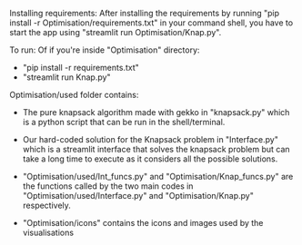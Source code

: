 Installing requirements:
After installing the requirements by running "pip install -r Optimisation/requirements.txt"
in your command shell, you have to start the app using "streamlit run Optimisation/Knap.py".

To run:
Of if you're inside "Optimisation" directory:
- "pip install -r requirements.txt"
- "streamlit run Knap.py"

Optimisation/used folder contains:
- The pure knapsack algorithm made with gekko in "knapsack.py"
which is a python script that can be run in the shell/terminal.
- Our hard-coded solution for the Knapsack problem in "Interface.py"
which is a streamlit interface that solves the knapsack problem but can take
a long time to execute as it considers all the possible solutions.

- "Optimisation/used/Int_funcs.py" and "Optimisation/Knap_funcs.py" are the functions called by the two main
codes in "Optimisation/used/Interface.py" and "Optimisation/Knap.py" respectively.

- "Optimisation/icons" contains the icons and images used by the visualisations